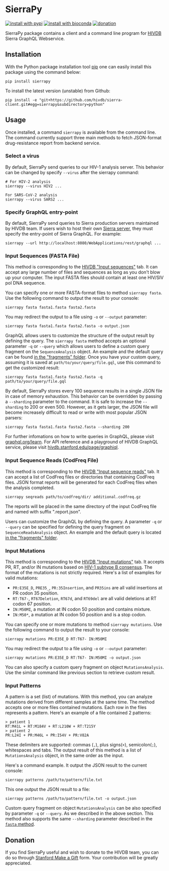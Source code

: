 SierraPy
========
[![install with pypi](https://img.shields.io/pypi/v/sierrapy.svg)](https://pypi.python.org/pypi/sierrapy)
[![install with bioconda](https://img.shields.io/badge/install%20with-bioconda-brightgreen.svg?style=flat-square)](https://bioconda.github.io/recipes/sierrapy/README.html)
[![donation](https://img.shields.io/badge/Donate-Stanford_Giving-green.svg)][donation]

SierraPy package contains a client and a command line program for
[HIVDB][hivdb] Sierra GraphQL Webservice.


Installation
------------

With the Python package installation tool [pip][pip] one can easily install
this package using the command below:

```shell
pip install sierrapy
```

To install the latest version (unstable) from Github:

```shell
pip install -e "git+https://github.com/hivdb/sierra-client.git#egg=sierrapy&subdirectory=python"
```


Usage
-----

Once installed, a command `sierrapy` is available from the command line. The
command currently support three main methods to fetch JSON-format
drug-resistance report from backend service.

### Select a virus

By default, SierraPy send queries to our HIV-1 analysis server. This behavior
can be changed by specify `--virus` after the sierrapy command:

```shell
# For HIV-2 analysis
sierrapy --virus HIV2 ...

For SARS-CoV-2 analysis
sierrapy --virus SARS2 ...
```

### Specify GraphQL entry-point

By default, SierraPy send queries to Sierra production servers maintained by
HIVDB team. If users wish to host their own [Sierra
server](https://github.com/hivdb/sierra), they must specify the entry-point of
Sierra GraphQL. For example:

```shell
sierrapy --url http://localhost:8080/WebApplications/rest/graphql ...
```

### Input Sequences (FASTA File)

This method is corresponding to the [HIVDB "Input sequences"][hivdb-seqinput]
tab. It can accept any large number of files and sequences as long as you
don't blow up your computer. The input FASTA files should contain at least one
HIV/SIV pol DNA sequence.

You can specify one or more FASTA-format files to method `sierrapy fasta`.
Use the following command to output the result to your console:

```shell
sierrapy fasta fasta1.fasta fasta2.fasta
```

You may redirect the output to a file using `-o` or `--output` parameter:

```shell
sierrapy fasta fasta1.fasta fasta2.fasta -o output.json
```

GraphQL allows users to customize the structure of the output result by
defining the query. The `sierrapy fasta` method accepts an optional parameter
`-q` or `--query` which allows users to define a custom query fragment on the
`SequenceAnalysis` object. An example and the default query can be found
[in the "fragments" folder][seq-query]. Once you have your custom query,
assuming it is saved at `path/to/your/query/file.gql`, use this command to get
the customized result:

```shell
sierrapy fasta fasta1.fasta fasta2.fasta -q path/to/your/query/file.gql
```

By default, SierraPy stores every 100 sequence results in a single JSON file
in case of memory exhaustion. This behavior can be overridden by passing a
`--sharding` parameter to the command. It is safe to increase the `--sharding`
to 200 or even 500. However, as it gets larger, the JSON file will become
increasely difficult to read or write with most popular JSON parsers:

```shell
sierrapy fasta fasta1.fasta fasta2.fasta --sharding 200
```

For further infomations on how to write queries in GraphQL, please visit
[graphql.org/learn][graphql-learn]. For API reference and a playground of HIVDB
GraphQL service, please visit [hivdb.stanford.edu/page/graphiql][graphiql].

### Input Sequence Reads (CodFreq File)

This method is corresponding to the [HIVDB "Input sequence
reads"][hivdb-seqreadsinput] tab. It can accept a list of CodFreq files or
directories that containing CodFreq files. JSON format reports will be
generated for each CodFreq files when the analysis completed.

```shell
sierrapy seqreads path/to/codfreq/dir/ additional.codfreq.gz
```

The reports will be placed in the same directory of the input CodFreq file and
named with suffix ".report.json".

Users can customize the GraphQL by defining the query. A parameter `-q` or
`--query` can be specified for defining the query fragment on
`SequenceReadsAnalysis` object. An example and the default query is located [in
the "fragments" folder][seqreads-query].


### Input Mutations

This method is corresponding to the [HIVDB "Input mutations"][hivdb-mutinput]
tab. It accepts PR, RT, and/or IN mutations based on
[HIV-1 subtype B consensus][consensus]. The format of the mutations is not
strictly required. Here's a list of examples for valid mutations:

- `PR:E35E_D`, `PRE35_`, `PR:35Insertion`, and `PR35ins` are all valid
  insertions at PR codon 35 position.
- `RT:T67-`, `RT67Deletion`, `RT67d`, and `RT69del` are all valid deletions
  at RT codon 67 position.
- `IN:M50MI`, a mutation at IN codon 50 position and contains mixture.
- `IN:M50*`, a mutation at IN codon 50 position and is a stop codon.

You can specify one or more mutations to method `sierrapy mutations`.
Use the following command to output the result to your console:

```shell
sierrapy mutations PR:E35E_D RT:T67- IN:M50MI
```

You may redirect the output to a file using `-o` or `--output` parameter:

```shell
sierrapy mutations PR:E35E_D RT:T67- IN:M50MI -o output.json
```

You can also specify a custom query fragment on object `MutationsAnalysis`.
Use the similar command like previous section to retrieve custom result.

### Input Patterns
A pattern is a set (list) of mutations. With this method, you can analyze
mutations derived from different samples at the same time. The method accepts
one or more files contained mutations. Each row in the files represents a
pattern. Here's an example of a file contained 2 patterns:

```
> patient 1
RT:M41L + RT:M184V + RT:L210W + RT:T215Y
> patient 2
PR:L24I + PR:M46L + PR:I54V + PR:V82A
```

These delimiters are supported: commas (`,`), plus signs(`+`), semicolon(`;`),
whitespaces and tabs. The output result of this method is a list of
`MutationsAnalysis` object, in the same order as the input.

Here's a command example. It output the JSON result to the current console:

```shell
sierrapy patterns /path/to/pattern/file.txt
```

This one output the JSON result to a file:

```shell
sierrapy patterns /path/to/pattern/file.txt -o output.json
```

Custom query fragment on object `MutationsAnalysis` can be also specified by
parameter `-q` or `--query`. As we described in the above section. This method
also supports the same `--sharding` parameter described in the
[`fasta` method](#input-sequences-fasta-file).

Donation
--------

If you find SierraPy useful and wish to donate to the HIVDB team, you can do
so through [Stanford Make a Gift][donation] form. Your contribution will be
greatly appreciated.


[hivdb]: https://hivdb.stanford.edu/
[pip]: https://github.com/pypa/get-pip
[hivdb-seqinput]: https://hivdb.stanford.edu/hivdb/by-sequences/
[hivdb-seqreadsinput]: https://hivdb.stanford.edu/hivdb/by-reads/
[hivdb-mutinput]: https://hivdb.stanford.edu/hivdb/by-mutations/
[seq-query]: https://raw.githubusercontent.com/hivdb/sierra-client/master/python/sierrapy/fragments/hiv1_sequence_analysis_default.gql
[seqreads-query]: https://raw.githubusercontent.com/hivdb/sierra-client/master/python/sierrapy/fragments/hiv1_sequence_reads_analysis_default.gql
[graphql-learn]: http://graphql.org/learn/
[graphiql]: https://hivdb.stanford.edu/page/graphiql/
[consensus]: https://hivdb.stanford.edu/page/release-notes/#appendix.1.consensus.b.sequences
[donation]: https://makeagift.stanford.edu/goto/shafergift
